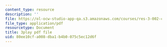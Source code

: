 ```yaml
---
content_type: resource
description: ''
file: https://ol-ocw-studio-app-qa.s3.amazonaws.com/courses/res-3-002-collaborative-design-and-creative-expression-with-arduino-microcontrollers-january-iap-2017/80ee10cfa008dba1b4b0075c5ec12d6f_kP_1zySn3Rw.pdf
file_type: application/pdf
resourcetype: Document
title: 3play pdf file
uid: 80ee10cf-a008-dba1-b4b0-075c5ec12d6f
---
```

